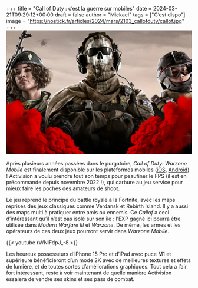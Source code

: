 +++
title = "Call of Duty : c’est la guerre sur mobiles"
date = 2024-03-21T09:29:12+00:00
draft = false
author = "Mickael"
tags = ["C’est dispo"]
image = "https://nostick.fr/articles/2024/mars/2103_callofduty/callof.jpg"
+++ 
![Call of Duty: Warzone Mobile](callof.jpg "Ghost est-il plutôt iPhone ou plutôt Android ?") 

Après plusieurs années passées dans le purgatoire, 
*Call of Duty: Warzone Mobile* est finalement disponible sur les plateformes mobiles ([iOS](https://apps.apple.com/us/app/call-of-duty-warzone-mobile/id1638368439), [Android](https://play.google.com/store/apps/details?id=com.activision.callofduty.warzone&hl=en_US&pli=1)) ! Activision a voulu prendre tout son temps pour peaufiner le FPS (il est en précommande depuis novembre 2022 !), qui carbure au jeu service pour mieux faire les poches des amateurs de shoot.

Le jeu reprend le principe du battle royale à la Fortnite, avec les maps reprises des jeux classiques comme Verdansk et Rebirth Island. Il y a aussi des maps multi à pratiquer entre amis ou ennemis. Ce *Callof* a ceci d’intéressant qu’il n’est pas isolé sur son île : l’EXP gagné ici pourra être utilisée dans *Modern Warfare III* et *Warzone*. De même, les armes et les opérateurs de ces deux jeux pourront servir dans *Warzone Mobile*.

{{< youtube rWNlFdpJ_-8 >}} 

Les heureux possesseurs d’iPhone 15 Pro et d’iPad avec puce M1 et supérieure bénéficieront d’un mode 2K avec de meilleures textures  et effets de lumière, et de toutes sortes d’améliorations graphiques. Tout cela a l’air fort intéressant, reste à voir maintenant de quelle manière Activision essaiera de vendre ses skins et ses pass de combat.